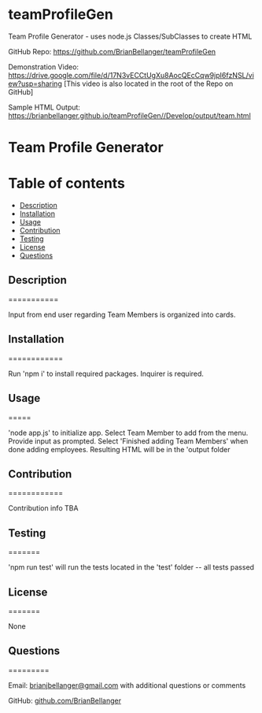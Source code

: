 # teamProfileGen
Team Profile Generator - uses node.js Classes/SubClasses to create HTML

GitHub Repo:  https://github.com/BrianBellanger/teamProfileGen

Demonstration Video:  https://drive.google.com/file/d/17N3vECCtUgXu8AocQEcCqw9jpI6fzNSL/view?usp=sharing
[This video is also located in the root of the Repo on GitHub] 

Sample HTML Output:  https://brianbellanger.github.io/teamProfileGen//Develop/output/team.html


# Team Profile Generator



Table of contents
=================

<!--ts-->
* [Description](#description)
* [Installation](#installation)
* [Usage](#usage)
* [Contribution](#contribution)
* [Testing](#testing)
* [License](#license)
* [Questions](#questions)
<!--te-->

## Description
===========

Input from end user regarding Team Members is organized into cards.

## Installation
============

Run 'npm i' to install required packages.  Inquirer is required.

## Usage
=====

'node app.js' to initialize app.  Select Team Member to add from the menu.  Provide input as prompted.  Select 'Finished adding Team Members' when done adding employees.  Resulting HTML will be in the 'output folder

## Contribution
============ 

Contribution info TBA

## Testing
======= 

'npm run test' will run the tests located in the 'test' folder -- all tests passed

## License
=======

None

## Questions
=========

Email:    [brianjbellanger@gmail.com](mailto:brianjbellanger@gmail.com) with additional questions or comments

GitHub:   [github.com/BrianBellanger](https://github.com/BrianBellanger)
